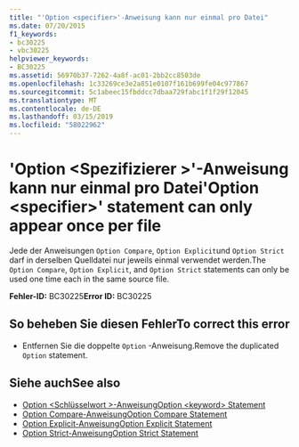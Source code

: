 ```yaml
---
title: "'Option <specifier>'-Anweisung kann nur einmal pro Datei"
ms.date: 07/20/2015
f1_keywords:
- bc30225
- vbc30225
helpviewer_keywords:
- BC30225
ms.assetid: 56970b37-7262-4a8f-ac01-2bb2cc8503de
ms.openlocfilehash: 1c33269ce3e2a851e0107f161b699fe04c977867
ms.sourcegitcommit: 5c1abeec15fbddcc7dbaa729fabc1f1f29f12045
ms.translationtype: MT
ms.contentlocale: de-DE
ms.lasthandoff: 03/15/2019
ms.locfileid: "58022962"
---
```

# <a name="option-specifier-statement-can-only-appear-once-per-file"></a><span data-ttu-id="1d1b0-102">'Option \<Spezifizierer >'-Anweisung kann nur einmal pro Datei</span><span class="sxs-lookup"><span data-stu-id="1d1b0-102">'Option \<specifier>' statement can only appear once per file</span></span>
<span data-ttu-id="1d1b0-103">Jede der Anweisungen `Option Compare`, `Option Explicit`und `Option Strict` darf in derselben Quelldatei nur jeweils einmal verwendet werden.</span><span class="sxs-lookup"><span data-stu-id="1d1b0-103">The `Option Compare`, `Option Explicit`, and `Option Strict` statements can only be used one time each in the same source file.</span></span>  
  
 <span data-ttu-id="1d1b0-104">**Fehler-ID:** BC30225</span><span class="sxs-lookup"><span data-stu-id="1d1b0-104">**Error ID:** BC30225</span></span>  
  
## <a name="to-correct-this-error"></a><span data-ttu-id="1d1b0-105">So beheben Sie diesen Fehler</span><span class="sxs-lookup"><span data-stu-id="1d1b0-105">To correct this error</span></span>  
  
-   <span data-ttu-id="1d1b0-106">Entfernen Sie die doppelte `Option` -Anweisung.</span><span class="sxs-lookup"><span data-stu-id="1d1b0-106">Remove the duplicated `Option` statement.</span></span>  
  
## <a name="see-also"></a><span data-ttu-id="1d1b0-107">Siehe auch</span><span class="sxs-lookup"><span data-stu-id="1d1b0-107">See also</span></span>

- [<span data-ttu-id="1d1b0-108">Option \<Schlüsselwort >-Anweisung</span><span class="sxs-lookup"><span data-stu-id="1d1b0-108">Option \<keyword> Statement</span></span>](../../visual-basic/language-reference/statements/option-keyword-statement.md)
- [<span data-ttu-id="1d1b0-109">Option Compare-Anweisung</span><span class="sxs-lookup"><span data-stu-id="1d1b0-109">Option Compare Statement</span></span>](../../visual-basic/language-reference/statements/option-compare-statement.md)
- [<span data-ttu-id="1d1b0-110">Option Explicit-Anweisung</span><span class="sxs-lookup"><span data-stu-id="1d1b0-110">Option Explicit Statement</span></span>](../../visual-basic/language-reference/statements/option-explicit-statement.md)
- [<span data-ttu-id="1d1b0-111">Option Strict-Anweisung</span><span class="sxs-lookup"><span data-stu-id="1d1b0-111">Option Strict Statement</span></span>](../../visual-basic/language-reference/statements/option-strict-statement.md)
